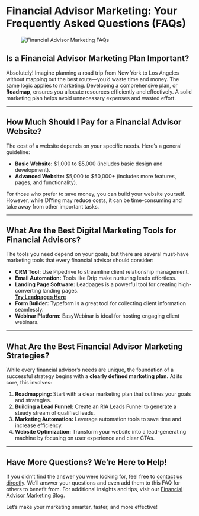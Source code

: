 # Financial Advisor Marketing: Your Frequently Asked Questions (FAQs)

<figure>
<img src="https://mmriamarketing.com/wp-content/uploads/2019/11/Financial-Advisor-Marketing-FAQs-RIA-Marketing-FAQs.jpg" alt="Financial Advisor Marketing FAQs">
</figure>

## Is a Financial Advisor Marketing Plan Important?

Absolutely! Imagine planning a road trip from New York to Los Angeles without mapping out the best route—you’d waste time and money. The same logic applies to marketing. Developing a comprehensive plan, or **Roadmap**, ensures you allocate resources efficiently and effectively. A solid marketing plan helps avoid unnecessary expenses and wasted effort.

---

## How Much Should I Pay for a Financial Advisor Website?

The cost of a website depends on your specific needs. Here’s a general guideline:

- **Basic Website:** $1,000 to $5,000 (includes basic design and development).
- **Advanced Website:** $5,000 to $50,000+ (includes more features, pages, and functionality).

For those who prefer to save money, you can build your website yourself. However, while DIYing may reduce costs, it can be time-consuming and take away from other important tasks.

---

## What Are the Best Digital Marketing Tools for Financial Advisors?

The tools you need depend on your goals, but there are several must-have marketing tools that every financial advisor should consider:

- **CRM Tool:** Use Pipedrive to streamline client relationship management.
- **Email Automation:** Tools like Drip make nurturing leads effortless.
- **Landing Page Software:** Leadpages is a powerful tool for creating high-converting landing pages.  
  [**Try Leadpages Here**](https://bit.ly/LEadPages)
- **Form Builder:** Typeform is a great tool for collecting client information seamlessly.
- **Webinar Platform:** EasyWebinar is ideal for hosting engaging client webinars.

---

## What Are the Best Financial Advisor Marketing Strategies?

While every financial advisor’s needs are unique, the foundation of a successful strategy begins with a **clearly defined marketing plan.** At its core, this involves:

1. **Roadmapping:** Start with a clear marketing plan that outlines your goals and strategies.
2. **Building a Lead Funnel:** Create an RIA Leads Funnel to generate a steady stream of qualified leads.
3. **Marketing Automation:** Leverage automation tools to save time and increase efficiency.
4. **Website Optimization:** Transform your website into a lead-generating machine by focusing on user experience and clear CTAs.

---

## Have More Questions? We’re Here to Help!

If you didn’t find the answer you were looking for, feel free to [contact us directly](https://bit.ly/LEadPages). We’ll answer your questions and even add them to this FAQ for others to benefit from. For additional insights and tips, visit our [Financial Advisor Marketing Blog](https://bit.ly/LEadPages).

Let’s make your marketing smarter, faster, and more effective!
